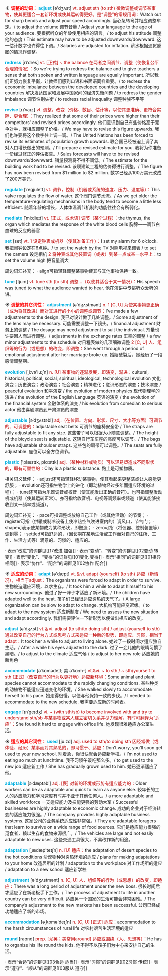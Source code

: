 ☀ <font color="red">**调整的动词：**</font>
<font color="sky blue">**adjust**</font> [ə'dӡʌst] 
<font color="#c00000">vt. adjust sth (to sth) 微微调整或调节某事物，使其更适合一套新环境或使其运转得更好。是“调整”的常规用词：</font>Watch out for sharp bends and adjust your speed accordingly. 当心急转弯并相应调整车速。/ to adjust the volume 调节音量 / Adjust your language to the age of your audience. 要根据听众的年龄使用相应的语言。/ to adjust his attitude 调整他的态度 / This estimate may have to be adjusted downwards/downward. 这一估计数字也许得往下调。/ Salaries are adjusted for inflation. 薪水根据通货膨胀的情况作调整。
           
<font color="sky blue">**redress**</font> [rɪˈdres]
<font color="#c00000">vt. [正式] ~ the balance 在两者之间调节、调整（使恢复公平合理的情况）：</font>So we're trying to redress the balance and to give teachers a sense that both spoken and written language are equally important. 所以我们正努力恢复平衡，让教师们感到口语和书面语同样重要。/ to redress the economic imbalance between the developed countries and the developing countries 解决发达国家和发展中国家间的经济失衡问题 / to redress the gender imbalance 调节性别失衡 / to redress racial inequality 调整种族不平等
           
<font color="sky blue">**revise**</font> [rɪˈvaɪz]
<font color="#c00000">vt. 调整，改变（价格、数目、估计等，以使其更准确、更符合实际、更合理）：</font>They realized that some of their prices were higher than their competitors' and revised prices accordingly. 他们意识到自己有些价格高于竞争对手，就相应调整了价格。/ We may have to revise this figure upwards. 我们也许要将这个数字往上调一调。/ The United Nations has been forced to revise its estimates of population growth upwards. 联合国已经被迫上调了其对人口增长做出的预测。/ I'll prepare a revised estimate for you. 我将为你准备一份经过修正的评估报告。/ Sales forecasts will have to be revised downwards/downward. 销量预测将不得不调低。/ The estimate for the building work had to be revised. 该项建筑工程的估价得进行调整。/ The figure has now been revised from $1 million to $2 million. 数字已经从100万美元改成了200万美元。
          
<font color="sky blue">**regulate**</font> [ˈregjuleɪt]
<font color="#c00000">vt. 调节，控制（机器或系统的速度、压力、温度等）：</font>This valve regulates the flow of water. 这个阀门调节水流。/ As we get older the temperature-regulating mechanisms in the body tend to become a little less efficient. 随着年龄的增长，人体体温调节机制的功能往往会有所弱化。
           
<font color="sky blue">**mediate**</font> [ˈmi:dieɪt] 
<font color="#c00000">vt. [正式，或术语] 调节（某个过程）：</font>the thymus, the organ which mediates the response of the white blood cells 胸腺——调节白血球的反应的器官

<font color="sky blue">**set**</font> [set] 
<font color="#c00000">vt. 1 设定钟表或机器（使其准备工作）：</font>I set my alarm for 6 o’clock. 我把闹钟设定在6点钟。/ to set the watch by the TV 对照电视来调表 / to set the camera 设定相机 <font color="#c00000">2 将钟表或其他装置调（或拨）到某一点或某一水平上：</font>to set the volume high 把音量调大

周边词汇补充：
· align可指轻轻调整某事物使其与其他事物保持一致。

<font color="sky blue">**tune**</font> [tju:n] 
<font color="#c00000">vt. tune sth (to sth) 调整…（以使其适合于某一情况）：</font>His speech was tuned to what the audience wanted to hear. 他在演讲中专挑听众爱听的讲。

☀ <font color="red">**调整的其它词性：**</font>
<font color="sky blue">**adjustment**</font> [ə'dӡʌstmənt] 
<font color="#c00000">n. 1 [C, U] 为使某事物更正确（或为将其改进）而对其进行的小小的调整或调节：</font>I’ve made a few adjustments to the design. 我已对设计做了几处调整。/ Some adjustment of the lens may be necessary. 可能需要调整一下镜头。/ financial adjustment 财务上的调整 / The dosage may need adjustment to suit the individual. 剂量也许要因人而进行调整。/ adjustments in the exchange rates 汇率的调整 / a few minor adjustments to the schedule 对日程表做的几项细微调整 <font color="#c00000">2 [C, U] 人、组织等的行为（或思想）的改变，即调整：</font>She went through a period of emotional adjustment after her marriage broke up. 婚姻破裂后，她经历了一段感情调整期。

<font color="sky blue">**evolution**</font> [͵i:və'lu:ʃn] 
<font color="#c00000">n. [U] 某事物的逐渐发展，即演变，渐进：</font>cultural, historical, political, social, spiritual, ideological, technological evolution 文化演变；历史演变；政治演变；社会演变；精神进化；意识形态的演变；技术演变 / peaceful evolution 和平演变 / the evolution of modern physics 现代物理学的演进 / the evolution of the English Language 英语的演变 / the evolution of the financial system 金融体系的演变 / his evolution from comedian to serious actor 他由喜剧演员到严肃演员的演变
           
<font color="sky blue">**adjustable**</font> [əˈdʒʌstəbl]
<font color="#c00000">adj.（在位置、方向、形状、尺寸、大小等方面）可调节的、可调整的：</font>adjustable seat belts 可调节的座椅安全带 / The straps are fully adjustable to fit any size. 这些带子可以根据大小随意调整。/ The height of the bicycle seat is adjustable. 这辆自行车车座的高度可以调节。/ The bags have adjustable shoulder straps. 这些包的肩带可以调整。/ The seats are fully adjustable. 座位可以全方位调节。

<font color="sky blue">**plastic**</font> ['plæstɪk, plɑːstɪk] 
<font color="#c00000">adj.（某种材料或物质）可以轻易塑造成不同形状的，即有可塑性的：</font>Clay is a plastic substance. 黏土是可塑物质。

相关词义延伸：
· adjust还可指轻轻移动某事物，使其看起来更整洁或让人感觉更舒服；
· evolution还可指生物学上的进化（即动植物经过多年而适应环境的过程）；
· tune还可指为乐器调音或校音（使其能发出正确的音符）。也可指调整发动机或机器（使其运转正常）。亦可指给收音机、电视等调频率或频道（使其能够接收到某一频率或频道）。

周边词汇补充：
· pace可指调整或放稳自己工作（或其他活动）的节奏；
· register可指（供暖或制冷设备上使冷热空气吹进室内的）调风口，节气门；
· shape可表示使某物成为某种形状，即塑造；
· zero可指（将仪器、控制装置等）调到零；
· settled可指舒适的，（因长期在某地生活或工作而对自己的住所、工作、生活方式等）满意的、习惯的、适应的。

· 表示“改进”的词群见[[17改进 加强]]
· 表示“变动”、“转变”的词群见[[02变动 转变]]
· 表示“变化”、“变得”的词群见[[01变化 变得]]
· 表示“相同”的词群见[[01相异 相同]]
· 表示“协作”、“配合”的词群见[[02协作 配合]]

☀ <font color="red">**适应的动词：**</font>
<font color="sky blue">**adapt**</font> [ə'dæpt] 
<font color="#c00000">vt.＆vi. adapt (yourself) (to sth) 适应（新情况），相当于adjust：</font>The organisms were forced to adapt in order to survive. 生物被迫适应环境，以求生存。/ It took him a while to adapt himself to his new surroundings. 他过了好一阵子才适应了新环境。/ The children have adapted well to the heat. 孩子们已经很适应炎热的天气了。/ A large organization can be slow to adapt to change. 大机构可能应变迟缓。/ to adapt to the new system 适应新制度 / We need to assess the new situation and adapt accordingly. 我们需要评估一下新形势以便做出相应的改变。

<font color="sky blue">**adjust**</font> [ə'dӡʌst] 
<font color="#c00000">vt.＆vi. adjust (to sth/to doing sth) / adjust (yourself to sth) 通过改变自己的行为方式或思考方式来适应一种新的形势，即适应、习惯，相当于adapt：</font>It took her a while to adjust to living alone. 她过了一段时间才适应独自生活。/ After a while his eyes adjusted to the dark. 过了一会儿他的眼睛习惯了黑暗。/ to adjust to the climate 适应气候 / to adjust to her new role 适应她的新角色

<font color="sky blue">**accommodate**</font> [əˈkɒmədeɪt; 美 əˈkɑ:m-]
<font color="#c00000">vt.&vi. ~ to sth / ~ sth/yourself to sth [正式]（改变自己的行为以更好地）适应新环境：</font>Some animal and plant species cannot accommodate to the rapidly changing conditions. 某些种类的动植物不能适应迅速变化的环境。/ She walked slowly to accommodate herself to his pace. 她走得很慢，以便与他保持一致的步伐。/ I needed to accommodate to the new schedule. 我需要适应新的时间表。
           
<font color="sky blue">**engage**</font> [ɪnˈgeɪdʒ]
<font color="#c00000">vi. ~ (with sth/sb) to become involved with and try to understand sth/sb 与某事物或某人建立密切关系并尽力理解，有时可翻译为“适应”：</font>She found it hard to engage with office life. 她发现很难适应办公室生活。

☀ <font color="red">**适应的其它词性：**</font>
<font color="sky blue">**used**</font> [ju:zd] 
<font color="#c00000">adj. used to sth/to doing sth 因经常做（或体验、经历）某事而对其熟悉的，即习惯于、适应：</font>Don’t worry, you’ll soon get used to your new school. 别着急，你很快就会适应新学校。/ I’m not used to eating so much at lunchtime. 我不习惯午饭吃那么多。/ to get used to the new job 适应新工作 / She has gradually grown used to him. 她已逐渐适应了他。
           
<font color="sky blue">**adaptable**</font> [əˈdæptəbl]
<font color="#c00000">adj. [褒] 对新的环境或形势有适应能力的：</font>Older workers can be as adaptable and quick to learn as anyone else. 较年长的工人的适应能力和学习速度有时并不亚于其他任何人。/ a more adaptable and skilled workforce 一支适应能力及技能更强的劳动大军 / Successful businesses are highly adaptable to economic change. 成功的企业对于经济转变的适应能力很强。/ The company provides highly adaptable business systems. 这家公司的业务系统适应性非常强。/ They are adaptable foragers that learn to survive on a wide range of food sources. 它们是适应能力很强的觅食者，赖以生存的食物来源很广。/ The vehicles are large and not easily adaptable to new uses. 这些交通工具很大，不易改作新的用途。

<font color="sky blue">**adaptation**</font> [͵ædæp'teɪʃn] 
<font color="#c00000">n. [U] 适应：</font>the adaptation of desert species to the hot conditions 沙漠物种对炎热环境的适应 / plans for making adaptations to your home 改造居所的计划 / adaptation to the workplace 对工作场所的适应 / adaptation to a new school 适应新学校

<font color="sky blue">**adjustment**</font> [ə'dӡʌstmənt] 
<font color="#c00000">n. [C, U] 人、组织等的行为（或思想）的改变，即适应：</font>There was a long period of adjustment under the new boss. 很长时间后才适应了在新老板手下工作。/ The process of adjustment to life in another country can be very difficult. 适应另一个国家的生活可能会非常困难。/ The company’s adjustment to the new markets has been successful. 公司已经成功地适应了新的市场。

<font color="sky blue">**accommodation**</font> [ə͵kɒmə'deɪʃn] 
<font color="#c00000">n. [C, U] [正式] 适应：</font>accommodation to the harsh circumstances of rural life 对农村艰苦生活环境的适应

<font color="sky blue">**round**</font> [raʊnd] 
<font color="#c00000">prep. [尤英；美常用around] 适应或围绕（人、思想等）：</font>He has to organize his life round the kids. 他不得不以孩子们为中心来安排自己的生活。

· 表示“合适”的词群见[[03合适 适当]]
· 表示“习惯”的词群见[[02习惯 传统]]
· 表示“遵守”、“顺从”的词群见[[03服从 遵守]]
